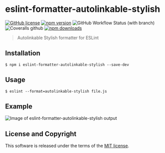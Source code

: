# eslint-formatter-autolinkable-stylish

[![GitHub license](https://img.shields.io/badge/license-MIT-blue.svg?style=flat-square)](https://github.com/a-tarasyuk/eslint-formatter-autolinkable-stylish/blob/master/LICENSE) [![npm version](https://img.shields.io/npm/v/eslint-formatter-autolinkable-stylish.svg?style=flat-square)](https://www.npmjs.com/package/eslint-formatter-autolinkable-stylish) ![GitHub Workflow Status (with branch)](https://img.shields.io/github/actions/workflow/status/a-tarasyuk/eslint-formatter-autolinkable-stylish/main.yml?style=flat-square) ![Coveralls github](https://img.shields.io/coveralls/github/a-tarasyuk/eslint-formatter-autolinkable-stylish?style=flat-square) [![npm downloads](https://img.shields.io/npm/dm/eslint-formatter-autolinkable-stylish.svg?style=flat-square)](https://www.npmjs.com/package/eslint-formatter-autolinkable-stylish)

> Autolinkable Stylish formatter for ESLint

## Installation

```
$ npm i eslint-formatter-autolinkable-stylish --save-dev
```

## Usage

```
$ eslint --format=autolinkable-stylish file.js
```

## Example

![Image of eslint-formatter-autolinkable-stylish output](https://user-images.githubusercontent.com/509265/69859851-abd12f80-129d-11ea-9722-d1df6c4cbc45.png)

## License and Copyright

This software is released under the terms of the [MIT license](https://github.com/a-tarasyuk/eslint-formatter-autolinkable-stylish/blob/master/LICENSE.md).
